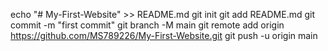 echo "# My-First-Website" >> README.md
git init
git add README.md
git commit -m "first commit"
git branch -M main
git remote add origin https://github.com/MS789226/My-First-Website.git
git push -u origin main
